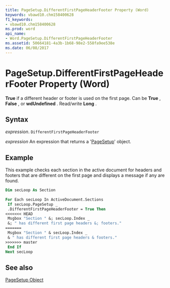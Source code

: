 ```yaml
---
title: PageSetup.DifferentFirstPageHeaderFooter Property (Word)
keywords: vbawd10.chm158400628
f1_keywords:
- vbawd10.chm158400628
ms.prod: word
api_name:
- Word.PageSetup.DifferentFirstPageHeaderFooter
ms.assetid: 50664181-4a3b-1b68-98e2-558fa9ee538e
ms.date: 06/08/2017
---
```



# PageSetup.DifferentFirstPageHeaderFooter Property (Word)

 **True** if a different header or footer is used on the first page. Can be **True** , **False** , or **wdUndefined** . Read/write **Long** .


## Syntax

 _expression_. `DifferentFirstPageHeaderFooter`

 _expression_ An expression that returns a '[PageSetup](Word.PageSetup.md)' object.


## Example

This example checks each section in the active document for headers and footers that are different on the first page and displays a message if any are found.


```vb
Dim secLoop As Section 
 
For Each secLoop In ActiveDocument.Sections 
 If secLoop.PageSetup _ 
 .DifferentFirstPageHeaderFooter = True Then 
<<<<<<< HEAD
 Msgbox "Section " &; secLoop.Index _ 
 &; " has different first page headers &; footers." 
=======
 Msgbox "Section " & secLoop.Index _ 
 & " has different first page headers & footers." 
>>>>>>> master
 End If 
Next secLoop
```


## See also


[PageSetup Object](Word.PageSetup.md)

